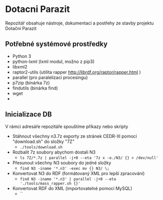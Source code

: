 # Dotacni Parazit

Repozitář obsahuje nástroje, dokumentaci a postřehy ze stavby projektu Dotační Parazit

## Potřebné systémové prostředky

  - Python 3
  - python-lxml (lxml modul, možno z pip3)
  - libxml2
  - raptor2-utils (utilita rapper http://librdf.org/raptor/rapper.html )
  - parallel (pro paralelizaci procesingu)
  - p7zip (binárka 7z)
  - findutils (binárka find)
  - wget
  - 

## Inicializace DB

V rámci adresáře repozitáře spouštíme příkazy nebo skripty

  - Stáhnout všechny n3.7z exporty ze stránek CEDR-III pomocí "download.sh" do složky "7Z"
    - `./tools/download.sh`
  - Rozbalit 7z soubory abychom dostali N3
    - `ls 7Z/*.7z | parallel -j+0 --eta '7z x -o./N3/ {} > /dev/null'`
  - Přesunout všechny N3 soubory do jedné složky
    - `find N3 -iname '*.n3' -exec mv {} N3/ \;`
  - Konvertovat N3 do RDF (formátovaný XML pro lepší zpracování)
    - `find N3 -iname '*.n3' | parallel -j+0 --eta './tools/mass_rapper.sh {}'`
  - Konvertovat RDF do XML (importovatelné pomocí MySQL)
    - ``

